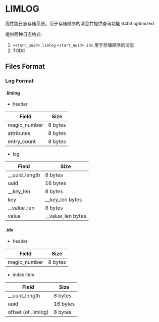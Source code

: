 # LIMLOG

高性能日志存储系统，用于存储顺序的消息并提供查询功能
64bit optimized

提供两种日志格式:

1. `<start_uuid>.limlog` `<start_uuid>.idx` 用于存储顺序的消息
2. TODO

## Files Format

### Log Format

#### .limlog

- header

| Field        | Size    |
| ------------ | ------- |
| magic_number | 8 bytes |
| attributes   | 8 bytes |
| entry_count  | 8 bytes |

- log

| Field         | Size              |
| ------------- | ----------------- |
| __uuid_length | 8 bytes           |
| uuid            | 16 bytes           |
| __key_len     | 8 bytes           |
| key           | __key_len bytes   |
| __value_len   | 8 bytes           |
| value         | __value_len bytes |

#### .idx

- header

| Field        | Size    |
| ------------ | ------- |
| magic_number | 8 bytes |

- index item

| Field               | Size     |
| ------------------- | -------- |
| __uuid_length       | 8 bytes  |
| uuid                | 16 bytes |
| offset (of .limlog) | 8 bytes  |
